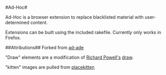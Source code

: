 #Ad-Hoc#

Ad-Hoc is a browser extension to replace blacklisted material with user-determined content. 

Extensions can be built using the included rakefile. Currently only works in Firefox. 

##Attributions##
Forked from [ad-ade](https://github.com/philippbosch/ad-ade)

"Draw" elements are a modification of [Richard Powell's](www.byrichardpowell.co.uk/) [draw](https://github.com/byrichardpowell/draw).

"kitten" images are pulled from [placekitten](http://placekitten.com/)




